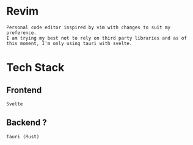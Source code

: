 # Revim
    Personal code editor inspired by vim with changes to suit my preference.
    I am trying my best not to rely on third party libraries and as of this moment, I'm only using tauri with svelte.

# Tech Stack
## Frontend
    Svelte

## Backend ?
    Tauri (Rust)

